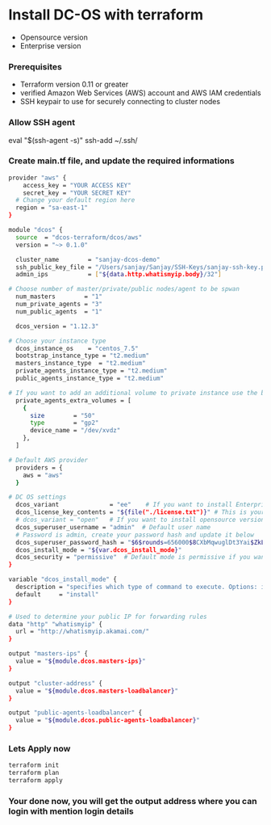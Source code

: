 # Install DC-OS with terraform
- Opensource version
- Enterprise version

### Prerequisites
- Terraform version 0.11 or greater
- verified Amazon Web Services (AWS) account and AWS IAM credentials
- SSH keypair to use for securely connecting to cluster nodes

### Allow SSH agent 
eval "$(ssh-agent -s)"
ssh-add ~/.ssh/<your-key-name>

### Create main.tf file, and update the required informations

```bash
provider "aws" {
    access_key = "YOUR ACCESS KEY"
    secret_key = "YOUR SECRET KEY"
  # Change your default region here
  region = "sa-east-1"
}

module "dcos" {
  source  = "dcos-terraform/dcos/aws"
  version = "~> 0.1.0"

  cluster_name        = "sanjay-dcos-demo"
  ssh_public_key_file = "/Users/sanjay/Sanjay/SSH-Keys/sanjay-ssh-key.pub" # Specify your public key for making connection to nodes which you allowed via SSH Agent to connect
  admin_ips           = ["${data.http.whatismyip.body}/32"]

# Choose number of master/private/public nodes/agent to be spwan
  num_masters        = "1"
  num_private_agents = "3"
  num_public_agents  = "1"

  dcos_version = "1.12.3"

# Choose your instance type
  dcos_instance_os    = "centos_7.5"
  bootstrap_instance_type = "t2.medium"
  masters_instance_type  = "t2.medium"
  private_agents_instance_type = "t2.medium"
  public_agents_instance_type = "t2.medium"

# If you want to add an additional volume to private instance use the below block
  private_agents_extra_volumes = [
    {
      size        = "50"
      type        = "gp2"
      device_name = "/dev/xvdz"
    },
  ]

# Default AWS provider
  providers = {
    aws = "aws"
  }

# DC OS settings 
  dcos_variant              = "ee"    # If you want to install Enterprise version
  dcos_license_key_contents = "${file("./license.txt")}" # This is your license file and required when your installing the EE version
  # dcos_variant = "open"   # If you want to install opensource version
  dcos_superuser_username = "admin"  # Default user name
  # Password is admin, create your password hash and update it below 
  dcos_superuser_password_hash = "$6$rounds=656000$8CXbMqwuglDt3Yai$ZkLEj8zS.GmPGWt.dhwAv0.XsjYXwVHuS9aHh3DMcfGaz45OpGxC5oQPXUUpFLMkqlXCfhXMloIzE0Xh8VwHJ."
  dcos_install_mode = "${var.dcos_install_mode}"
  dcos_security = "permissive"  # Default mode is permissive if you want to enable security feature, change to "strict"
}

variable "dcos_install_mode" {
  description = "specifies which type of command to execute. Options: install or upgrade"
  default     = "install"
}

# Used to determine your public IP for forwarding rules
data "http" "whatismyip" {
  url = "http://whatismyip.akamai.com/"
}

output "masters-ips" {
  value = "${module.dcos.masters-ips}"
}

output "cluster-address" {
  value = "${module.dcos.masters-loadbalancer}"
}

output "public-agents-loadbalancer" {
  value = "${module.dcos.public-agents-loadbalancer}"
}
```

### Lets Apply now
```bash
terraform init
terraform plan
terraform apply
```

### Your done now, you will get the output address where you can login with mention login details

